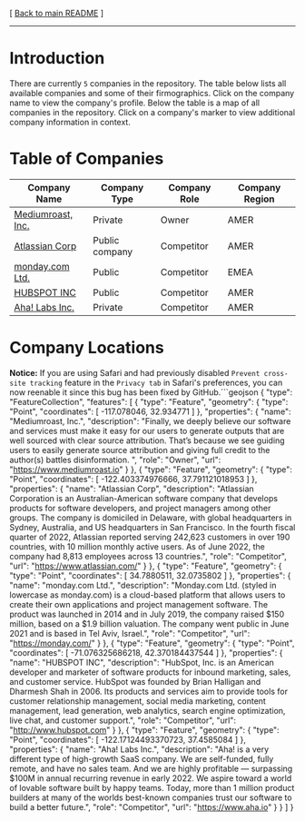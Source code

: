 [ [Back to main README](../README.md) ]

---

# Introduction
There are currently `5` companies in the repository. The table below lists all available companies and some of their firmographics. Click on the company name to view the company's profile.  Below the table is a map of all companies in the repository.  Click on a company's marker to view additional company information in context.
# Table of Companies
 | Company Name | Company Type | Company Role | Company Region | 
 |  ---  |  ---  |  ---  |  ---  | 
 |  [Mediumroast, Inc.](./MediumroastInc.md)  | Private | Owner | AMER | 
 |  [Atlassian Corp](./AtlassianCorp.md)  | Public company | Competitor | AMER | 
 |  [monday.com Ltd.](./mondaycomLtd.md)  | Public | Competitor | EMEA | 
 |  [HUBSPOT INC](./HUBSPOTINC.md)  | Public | Competitor | AMER | 
 |  [Aha! Labs Inc.](./AhaLabsInc.md)  | Private | Competitor | AMER | 


# Company Locations
**Notice:** If you are using Safari and had previously disabled `Prevent cross-site tracking` feature in the `Privacy tab` in Safari's preferences, you can now reenable it since this bug has been fixed by GitHub.```geojson
{
  "type": "FeatureCollection",
  "features": [
    {
      "type": "Feature",
      "geometry": {
        "type": "Point",
        "coordinates": [
          -117.078046,
          32.934771
        ]
      },
      "properties": {
        "name": "Mediumroast, Inc.",
        "description": "Finally, we deeply believe our software and services must make it easy for our users to generate outputs that are well sourced with clear source attribution. That’s because we see guiding users to easily generate source attribution and giving full credit to the author(s) battles disinformation. ",
        "role": "Owner",
        "url": "https://www.mediumroast.io"
      }
    },
    {
      "type": "Feature",
      "geometry": {
        "type": "Point",
        "coordinates": [
          -122.403374976666,
          37.791121018953
        ]
      },
      "properties": {
        "name": "Atlassian Corp",
        "description": "Atlassian Corporation is an Australian-American software company that develops products for software developers, and project managers among other groups. The company is domiciled in Delaware, with global headquarters in Sydney, Australia, and US headquarters in San Francisco.  In the fourth fiscal quarter of 2022, Atlassian reported serving 242,623 customers in over 190 countries, with 10 million monthly active users. As of June 2022, the company had 8,813 employees across 13 countries.",
        "role": "Competitor",
        "url": "https://www.atlassian.com/"
      }
    },
    {
      "type": "Feature",
      "geometry": {
        "type": "Point",
        "coordinates": [
          34.7880511,
          32.0735802
        ]
      },
      "properties": {
        "name": "monday.com Ltd.",
        "description": "Monday.com Ltd. (styled in lowercase as monday.com) is a cloud-based platform that allows users to create their own applications and project management software. The product was launched in 2014 and in July 2019, the company raised $150 million, based on a $1.9 billion valuation. The company went public in June 2021 and is based in Tel Aviv, Israel.",
        "role": "Competitor",
        "url": "https://monday.com/"
      }
    },
    {
      "type": "Feature",
      "geometry": {
        "type": "Point",
        "coordinates": [
          -71.076325686218,
          42.370184437544
        ]
      },
      "properties": {
        "name": "HUBSPOT INC",
        "description": "HubSpot, Inc. is an American developer and marketer of software products for inbound marketing, sales, and customer service. HubSpot was founded by Brian Halligan and Dharmesh Shah in 2006.  Its products and services aim to provide tools for customer relationship management, social media marketing, content management, lead generation, web analytics, search engine optimization, live chat, and customer support.",
        "role": "Competitor",
        "url": "http://www.hubspot.com"
      }
    },
    {
      "type": "Feature",
      "geometry": {
        "type": "Point",
        "coordinates": [
          -122.17124493370723,
          37.4585084
        ]
      },
      "properties": {
        "name": "Aha! Labs Inc.",
        "description": "Aha! is a very different type of high-growth SaaS company. We are self-funded, fully remote, and have no sales team. And we are highly profitable — surpassing $100M in annual recurring revenue in early 2022. We aspire toward a world of lovable software built by happy teams. Today, more than 1 million product builders at many of the worlds best-known companies trust our software to build a better future.",
        "role": "Competitor",
        "url": "https://www.aha.io"
      }
    }
  ]
}
```